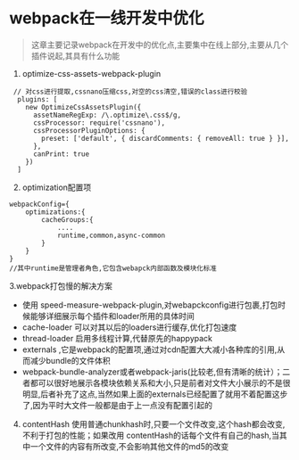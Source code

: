 # webpack在一线开发中优化

> 这章主要记录webpack在开发中的优化点,主要集中在线上部分,主要从几个插件说起,其具有什么功能

1. optimize-css-assets-webpack-plugin

```
 // 对css进行提取,cssnano压缩css,对空的css清空,错误的class进行校验
  plugins: [
    new OptimizeCssAssetsPlugin({
      assetNameRegExp: /\.optimize\.css$/g,
      cssProcessor: require('cssnano'),
      cssProcessorPluginOptions: {
        preset: ['default', { discardComments: { removeAll: true } }],
      },
      canPrint: true
    })
  ]

```

2. optimization配置项

```
webpackConfig={
    optimizations:{
        cacheGroups:{
            ....
            runtime,common,async-common
        }
    }
}
//其中runtime是管理者角色,它包含webapck内部函数及模块化标准

```

3.webpack打包慢的解决方案
- 使用 speed-measure-webpack-plugin,对webapckconfig进行包裹,打包时候能够详细展示每个插件和loader所用的具体时间
- cache-loader 可以对其以后的loaders进行缓存,优化打包速度
- thread-loader 启用多线程计算,代替原先的happypack
- externals ,它是webpack的配置项,通过对cdn配置大大减小各种库的引用,从而减少bundle的文件体积
- webpack-bundle-analyzer或者webpack-jaris(比较老,但有清晰的统计）；二者都可以很好地展示各模块依赖关系和大小,只是前者对文件大小展示的不是很明显,后者补充了这点,当然如果上面的externals已经配置了就用不着配置这步了,因为平时大文件一般都是由于上一点没有配置引起的

4. contentHash
使用普通chunkhash时,只要一个文件改变,这个hash都会改变,不利于打包的性能；如果改用 contentHash的话每个文件有自己的hash,当其中一个文件的内容有所改变,不会影响其他文件的md5的改变

